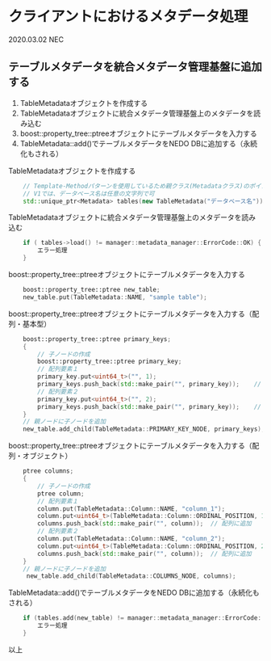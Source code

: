 
# クライアントにおけるメタデータ処理

2020.03.02 NEC

## テーブルメタデータを統合メタデータ管理基盤に追加する

1. TableMetadataオブジェクトを作成する
1. TableMetadataオブジェクトに統合メタデータ管理基盤上のメタデータを読み込む
1. boost::property_tree::ptreeオブジェクトにテーブルメタデータを入力する
1. TableMetadata::add()でテーブルメタデータをNEDO DBに追加する（永続化もされる）
 
TableMetadataオブジェクトを作成する
```c++
    // Template-Methodパターンを使用しているため親クラス(Metadataクラス)のポインタを使用する
    // V1では、データベース名は任意の文字列で可
    std::unique_ptr<Metadata> tables(new TableMetadata("データベース名"));
```

TableMetadataオブジェクトに統合メタデータ管理基盤上のメタデータを読み込む
```c++
    if ( tables->load() != manager::metadata_manager::ErrorCode::OK) {
        エラー処理
    }
```

boost::property_tree::ptreeオブジェクトにテーブルメタデータを入力する
```c++
    boost::property_tree::ptree new_table;
    new_table.put(TableMetadata::NAME, "sample table");
```

boost::property_tree::ptreeオブジェクトにテーブルメタデータを入力する（配列・基本型）
```c++
    boost::property_tree::ptree primary_keys;
    {
        // 子ノードの作成
        boost::property_tree::ptree primary_key;
        // 配列要素１
        primary_key.put<uint64_t>("", 1);
        primary_keys.push_back(std::make_pair("", primary_key));    // 配列に追加
        // 配列要素２
        primary_key.put<uint64_t>("", 2);
        primary_keys.push_back(std::make_pair("", primary_key));    // 配列に追加
    }
    // 親ノードに子ノードを追加
    new_table.add_child(TableMetadata::PRIMARY_KEY_NODE, primary_keys);
```

boost::property_tree::ptreeオブジェクトにテーブルメタデータを入力する（配列・オブジェクト）
```c++
    ptree columns;
    {
        // 子ノードの作成
        ptree column;
        // 配列要素１
        column.put(TableMetadata::Column::NAME, "column_1");
        column.put<uint64_t>(TableMetadata::Column::ORDINAL_POSITION, 1);
        columns.push_back(std::make_pair("", column));  // 配列に追加
        // 配列要素２
        column.put(TableMetadata::Column::NAME, "column_2");
        column.put<uint64_t>(TableMetadata::Column::ORDINAL_POSITION, 2);
        columns.push_back(std::make_pair("", column));  // 配列に追加
    }
    // 親ノードに子ノードを追加
     new_table.add_child(TableMetadata::COLUMNS_NODE, columns);
```

TableMetadata::add()でテーブルメタデータをNEDO DBに追加する（永続化もされる）
```c++
    if (tables.add(new_table) != manager::metadata_manager::ErrorCode::OK) {
        エラー処理
    }

```

以上

